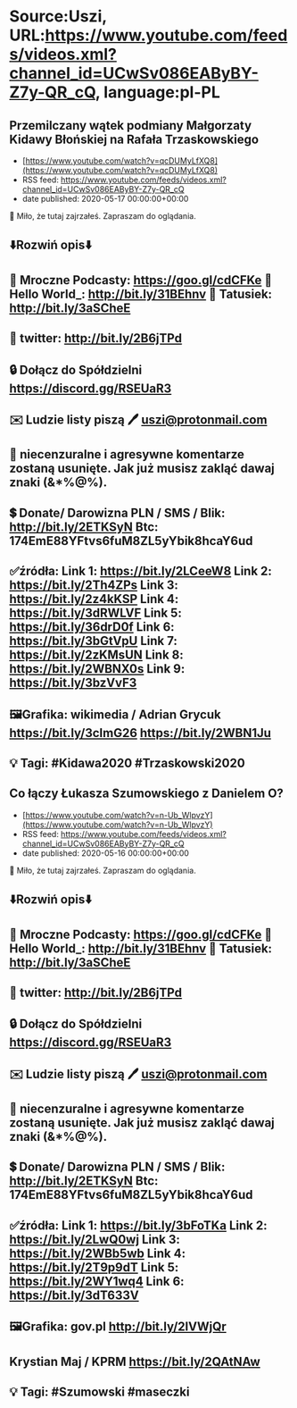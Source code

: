 # Source:Uszi, URL:https://www.youtube.com/feeds/videos.xml?channel_id=UCwSv086EAByBY-Z7y-QR_cQ, language:pl-PL

## Przemilczany wątek podmiany Małgorzaty Kidawy Błońskiej na  Rafała Trzaskowskiego
 - [https://www.youtube.com/watch?v=qcDUMyLfXQ8](https://www.youtube.com/watch?v=qcDUMyLfXQ8)
 - RSS feed: https://www.youtube.com/feeds/videos.xml?channel_id=UCwSv086EAByBY-Z7y-QR_cQ
 - date published: 2020-05-17 00:00:00+00:00

🤪 Miło, że tutaj zajrzałeś.  Zapraszam do oglądania.

⬇️Rozwiń opis⬇️
------------------------------------------------------------
👀 Mroczne Podcasty: https://goo.gl/cdCFKe
👀 Hello World_: http://bit.ly/31BEhnv
👀 Tatusiek: http://bit.ly/3aSCheE
------------------------------------------------------------
👀 twitter: http://bit.ly/2B6jTPd
------------------------------------------------------------
🔒 Dołącz do Spółdzielni
https://discord.gg/RSEUaR3
------------------------------------------------------------
✉️ Ludzie listy piszą 
🖊️ uszi@protonmail.com
------------------------------------------------------------
👺 niecenzuralne i agresywne komentarze zostaną usunięte.  Jak już musisz zakląć dawaj znaki (&*%@%).
------------------------------------------------------------
💲 Donate/ Darowizna
PLN / SMS / Blik: http://bit.ly/2ETKSyN
Btc: 174EmE88YFtvs6fuM8ZL5yYbik8hcaY6ud
------------------------------------------------------------
✅źródła:
Link 1:                   https://bit.ly/2LCeeW8
Link 2:                   https://bit.ly/2Th4ZPs
Link 3:                   https://bit.ly/2z4kKSP
Link 4:                   https://bit.ly/3dRWLVF
Link 5:                   https://bit.ly/36drD0f
Link 6:                   https://bit.ly/3bGtVpU
Link 7:                   https://bit.ly/2zKMsUN
Link 8:                   https://bit.ly/2WBNX0s
Link 9:                   https://bit.ly/3bzVvF3
---------------------------------------------------------------
🖼Grafika: 
wikimedia / Adrian Grycuk
https://bit.ly/3cImG26
https://bit.ly/2WBN1Ju
-------------------------------------------------------------
💡 Tagi: #Kidawa2020 #Trzaskowski2020
--------------------------------------------------------------

## Co łączy Łukasza Szumowskiego z Danielem O?
 - [https://www.youtube.com/watch?v=n-Ub_WlpvzY](https://www.youtube.com/watch?v=n-Ub_WlpvzY)
 - RSS feed: https://www.youtube.com/feeds/videos.xml?channel_id=UCwSv086EAByBY-Z7y-QR_cQ
 - date published: 2020-05-16 00:00:00+00:00

🤪 Miło, że tutaj zajrzałeś.  Zapraszam do oglądania.

⬇️Rozwiń opis⬇️
------------------------------------------------------------
👀 Mroczne Podcasty: https://goo.gl/cdCFKe
👀 Hello World_: http://bit.ly/31BEhnv
👀 Tatusiek: http://bit.ly/3aSCheE
------------------------------------------------------------
👀 twitter: http://bit.ly/2B6jTPd
------------------------------------------------------------
🔒 Dołącz do Spółdzielni
https://discord.gg/RSEUaR3
------------------------------------------------------------
✉️ Ludzie listy piszą 
🖊️ uszi@protonmail.com
------------------------------------------------------------
👺 niecenzuralne i agresywne komentarze zostaną usunięte.  Jak już musisz zakląć dawaj znaki (&*%@%).
------------------------------------------------------------
💲 Donate/ Darowizna
PLN / SMS / Blik: http://bit.ly/2ETKSyN
Btc: 174EmE88YFtvs6fuM8ZL5yYbik8hcaY6ud
------------------------------------------------------------
✅źródła:
Link 1:                   https://bit.ly/3bFoTKa
Link 2:                   https://bit.ly/2LwQ0wj
Link 3:                   https://bit.ly/2WBb5wb
Link 4:                   https://bit.ly/2T9p9dT
Link 5:                   https://bit.ly/2WY1wq4
Link 6:                   https://bit.ly/3dT633V
---------------------------------------------------------------
🖼Grafika: 
gov.pl
http://bit.ly/2lVWjQr
---
Krystian Maj / KPRM
https://bit.ly/2QAtNAw
-------------------------------------------------------------
💡 Tagi: #Szumowski #maseczki
--------------------------------------------------------------

